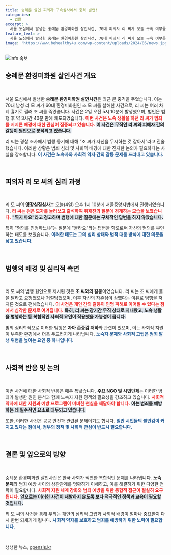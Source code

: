 ```yaml
---
title: 숭례문 살인 피의자 구속심사에서 충격 발언!
categories:
  - 법률
excerpt: >
  서울 도심에서 발생한 숭례문 환경미화원 살인사건, 70대 피의자 리 씨가 오늘 구속 여부를 결정짓는 영장실질심사에 출석했습니다. 그는 범행 동기와 혐의를 부인하며 취재진에게 경계하는 모습이 포착됐습니다. 진실이 드러날 이 사건의 진실에 귀 기울여 보세요!
feature_text: >
  서울 도심에서 발생한 숭례문 환경미화원 살인사건, 70대 피의자 리 씨가 오늘 구속 여부를 결정짓는 영장실질심사에 출석했습니다. 그는 범행 동기와 혐의를 부인하며 취재진에게 경계하는 모습이 포착됐습니다. 진실이 드러날 이 사건의 진실에 귀 기울여 보세요!
image: 'https://www.behealthy4u.com/wp-content/uploads/2024/06/news.jpg'
---
```


<p><img src="https://www.behealthy4u.com/wp-content/uploads/2024/06/news.jpg" alt="info 속보" /></p>

<h2 data-ke-size="size26">숭례문 환경미화원 살인사건 개요</h2>

<p data-ke-size="size16">&nbsp;</p>

<p>서울 도심에서 발생한 <b>숭례문 환경미화원 살인사건</b>은 최근 큰 충격을 주었습니다. 이는 70대 남성 리 모 씨가 60대 환경미화원인 조 모 씨를 살해한 사건으로, 리 씨는 여러 차례 흉기로 찔러 조 씨를 죽였습니다. 사건은 2일 오전 5시 10분에 발생했으며, 범인은 범행 후 약 3시간 40분 만에 체포되었습니다. <b><span style="color: #ee2323;">이번 사건은 노숙 생활을 하던 리 씨가 범죄를 저지른 배경에 대한 관심이 집중되고 있습니다.</span></b> <b><span style="background-color: #21538527;">이 사건은 무직인 리 씨와 피해자 간의 갈등이 원인으로 분석되고 있습니다.</span></b> </p>

<p>리 씨는 경찰 조사에서 범행 동기에 대해 “조 씨가 자신을 무시하는 것 같아서”라고 진술했습니다. 이러한 상황은 범죄 심리 및 사회적 배경에 대한 진지한 논의가 필요하다는 사실을 강조합니다. <b><span style="color: #1a5490;">이 사건은 노숙자와 사회적 약자 간의 갈등 문제를 드러내고 있습니다.</span></b> </p>

<p data-ke-size="size16">&nbsp;</p>

<h2 data-ke-size="size26">피의자 리 모 씨의 심리 과정</h2>

<p data-ke-size="size16">&nbsp;</p>

<p>리 모 씨의 <b>영장실질심사</b>는 오늘(4일) 오후 1시 10분에 서울중앙지법에서 진행되었습니다. <b><span style="color: #ee2323;">리 씨는 검은 모자를 눌러쓰고 출석하여 취재진의 질문에 경계하는 모습을 보였습니다.</span></b> <b><span style="background-color: #21538527;">"찍지 마요"라고 경고하며 범행에 대한 질문에는 구체적인 답변을 하지 않았습니다.</span></b> </p>

<p>특히 "혐의를 인정하느냐"는 질문에 "몰라요"라는 답변을 함으로써 자신의 혐의를 부인하는 태도를 보였습니다. <b><span style="color: #1a5490;">이러한 태도는 그의 심리 상태와 법적 대응 방식에 대한 의문을 낳고 있습니다.</span></b> </p>

<p data-ke-size="size16">&nbsp;</p>

<h2 data-ke-size="size26">범행의 배경 및 심리적 측면</h2>

<p data-ke-size="size16">&nbsp;</p>

<p>리 모 씨의 범행 원인으로 제시된 것은 <b>조 씨와의 갈등</b>이었습니다. 리 씨는 조 씨에게 물을 달라고 요청했으나 거절당했으며, 이후 자신의 자존심이 상했다는 이유로 범행을 저지른 것으로 전해졌습니다. <b><span style="color: #ee2323;">이 사건은 개인 간의 갈등이 인명 피해로 이어질 수 있다는 점에서 심각한 문제로 여겨집니다.</span></b> <b><span style="background-color: #21538527;">특히, 리 씨는 장기간 무직 상태로 지내왔고, 노숙 생활을 병행하는 등 복합적인 사회적 요인이 작용했을 가능성이 큽니다.</span></b> </p>

<p>범죄 심리학적으로 이러한 범행은 <b>자아 존중감 저하</b>와 관련이 있으며, 이는 사회적 지원이 부족한 환경에서 더욱 두드러지게 나타납니다. <b><span style="color: #1a5490;">노숙자 문제와 사회적 고립은 범죄 발생 위험을 높이는 요인 중 하나입니다.</span></b> </p>

<p data-ke-size="size16">&nbsp;</p>

<h2 data-ke-size="size26">사회적 반응 및 논의</h2>

<p data-ke-size="size16">&nbsp;</p>

<p>이번 사건에 대한 사회적 반응은 매우 폭넓습니다. <b>주요 NGO 및 시민단체</b>는 이러한 범죄가 발생한 원인 분석과 함께 노숙자 지원 정책의 필요성을 강조하고 있습니다. <b><span style="color: #ee2323;">사회적 약자에 대한 지원과 예방 프로그램이 미비한 현실을 깨달아야 합니다.</span></b> <b><span style="background-color: #21538527;">이는 범죄를 예방하는 데 필수적인 요소로 대두되고 있습니다.</span></b> </p>

<p>또한, 이러한 사건은 공공 안전과 관련된 문제이기도 합니다. <b><span style="color: #1a5490;">일반 시민들의 불안감이 커지고 있다는 점에서, 정부의 정책 및 사회적 관심이 반드시 필요합니다.</span></b> </p>

<p data-ke-size="size16">&nbsp;</p>

<h2 data-ke-size="size26">결론 및 앞으로의 방향</h2>

<p data-ke-size="size16">&nbsp;</p>

<p>숭례문 환경미화원 살인사건은 한국 사회가 직면한 복합적인 문제를 나타냅니다. <b>노숙 문제</b>와 범죄 예방 사이의 상관관계를 명확하게 이해하고, 이를 해결하기 위한 다양한 전략이 필요합니다. <b><span style="color: #ee2323;">사회적 지원 체계 강화와 범죄 예방을 위한 통합적 접근이 절실히 요구됩니다.</span></b> <b><span style="background-color: #21538527;">앞으로는 이러한 사건이 재발하지 않도록 보다 적극적인 정책과 교육이 필요할 것입니다.</span></b></p>

<p>리 모 씨의 사건을 통해 우리는 개인의 심리적 고립과 사회적 배경이 얼마나 중요한지 다시 한번 되새기게 됩니다. <b><span style="color: #1a5490;">사회적 약자를 보호하고 범죄를 예방하기 위한 노력이 필요합니다.</span></b></p>

<p data-ke-size="size16">&nbsp;</p>
생생한 뉴스, <a href="https://opensis.kr" rel="dofollow">opensis.kr</a>


